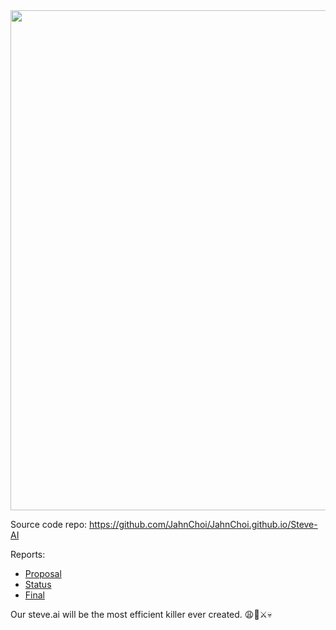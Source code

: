 <img src="https://i.ytimg.com/vi/HPmKuYXQrtQ/maxresdefault.jpg" width="800px">

Source code repo: https://github.com/JahnChoi/JahnChoi.github.io/Steve-AI

Reports:

- [Proposal](proposal.html)
- [Status](status.html)
- [Final](final.html)




Our steve.ai will be the most efficient killer ever created. 😩🧟⚔️💀